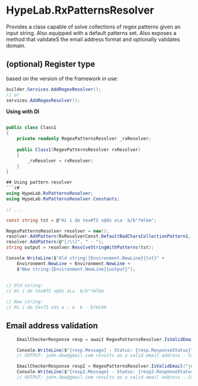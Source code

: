 # HypeLab.RxPatternsResolver
Provides a class capable of solve collections of regex patterns given an input string. Also equipped with a default patterns set.
Also exposes a method that validateS the email address format and optionally validates domain.

## (optional) Register type

based on the version of the framework in use:
```c#
builder.Services.AddRegexResolver();
// or
services.AddRegexResolver();
```

**Using with DI**
```c#

public class Class1
{
	private readonly RegexPatternsResolver _rxResolver;
	
	public Class1(RegexPatternsResolver rxResolver)
	{
		_rxResolver = rxResolver;
	}
}

## Using pattern resolver
```c#
using HypeLab.RxPatternsResolver;
using HypeLab.RxPatternsResolver.Constants;

// ...

const string tst = @"Hi i do tes#TS s@ds a\a  b/b°?mlkm";

RegexPatternsResolver resolver = new();
resolver.AddPattern(RxResolverConst.DefaultBadCharsCollectionPattern1, string.Empty);
resolver.AddPattern(@"[/\\]", " - ");
string output = resolver.ResolveStringWithPatterns(tst);

Console.WriteLine($"Old string:{Environment.NewLine}{tst}" +
    Environment.NewLine + Environment.NewLine +
    $"New string:{Environment.NewLine}{output}");
	
	
// Old string:
// Hi i do tes#TS s@ds a\a  b/b°?mlkm

// New string:
// Hi i do tesTS sds a - a  b - b?mlkm
```

## Email address validation
```c#
    EmailCheckerResponse resp = await RegexPatternsResolver.IsValidEmailAsync("john.doe@gmail.com", checkDomain: true).ConfigureAwait(false);

    Console.WriteLine($"{resp.Message} - Status: {resp.ResponseStatus}");
    // OUTPUT: john.doe@gmail.com results as a valid email address - Status: EMAIL_VALID

    EmailCheckerResponse resp2 = RegexPatternsResolver.IsValidEmail("john.doe@gmail.com");
    Console.WriteLine($"{resp2.Message} - Status: {resp2.ResponseStatus}");
    // OUTPUT: john.doe@gmail.com results as a valid email address - Status: EMAIL_VALID
```